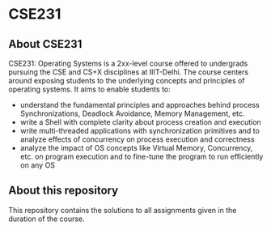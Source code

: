 # CSE231
## About CSE231
CSE231: Operating Systems is a 2xx-level course offered to undergrads pursuing the CSE and CS+X disciplines at IIIT-Delhi. The course centers around exposing students to the underlying concepts and principles of operating systems. It aims to enable students to:

* understand the fundamental principles and approaches behind process Synchronizations, Deadlock Avoidance, Memory Management, etc.
* write a Shell with complete clarity about process creation and execution
* write multi-threaded applications with synchronization primitives and to analyze effects of concurrency on process execution and correctness
* analyze the impact of OS concepts like Virtual Memory, Concurrency, etc. on program execution and to fine-tune the program to run efficiently on any OS

## About this repository
This repository contains the solutions to all assignments given in the duration of the course.



